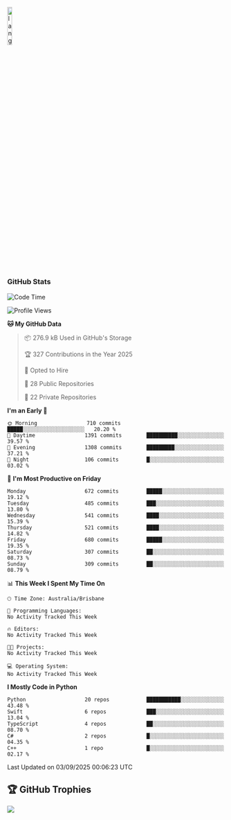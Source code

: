 <p align="left"><img width=15%" src="https://github.com/alansmathew/alansmathew/raw/master/lang.gif" alt="lang image here" /></p>

# <h3 align="left">GitHub Stats</h3>

<!--START_SECTION:waka-->
![Code Time](http://img.shields.io/badge/Code%20Time-612%20hrs%2034%20mins-blue)

![Profile Views](http://img.shields.io/badge/Profile%20Views-1-blue)

**🐱 My GitHub Data** 

> 📦 276.9 kB Used in GitHub's Storage 
 > 
> 🏆 327 Contributions in the Year 2025
 > 
> 💼 Opted to Hire
 > 
> 📜 28 Public Repositories 
 > 
> 🔑 22 Private Repositories 
 > 
**I'm an Early 🐤** 

```text
🌞 Morning                710 commits         █████░░░░░░░░░░░░░░░░░░░░   20.20 % 
🌆 Daytime                1391 commits        ██████████░░░░░░░░░░░░░░░   39.57 % 
🌃 Evening                1308 commits        █████████░░░░░░░░░░░░░░░░   37.21 % 
🌙 Night                  106 commits         █░░░░░░░░░░░░░░░░░░░░░░░░   03.02 % 
```
📅 **I'm Most Productive on Friday** 

```text
Monday                   672 commits         █████░░░░░░░░░░░░░░░░░░░░   19.12 % 
Tuesday                  485 commits         ███░░░░░░░░░░░░░░░░░░░░░░   13.80 % 
Wednesday                541 commits         ████░░░░░░░░░░░░░░░░░░░░░   15.39 % 
Thursday                 521 commits         ████░░░░░░░░░░░░░░░░░░░░░   14.82 % 
Friday                   680 commits         █████░░░░░░░░░░░░░░░░░░░░   19.35 % 
Saturday                 307 commits         ██░░░░░░░░░░░░░░░░░░░░░░░   08.73 % 
Sunday                   309 commits         ██░░░░░░░░░░░░░░░░░░░░░░░   08.79 % 
```


📊 **This Week I Spent My Time On** 

```text
🕑︎ Time Zone: Australia/Brisbane

💬 Programming Languages: 
No Activity Tracked This Week

🔥 Editors: 
No Activity Tracked This Week

🐱‍💻 Projects: 
No Activity Tracked This Week

💻 Operating System: 
No Activity Tracked This Week
```

**I Mostly Code in Python** 

```text
Python                   20 repos            ███████████░░░░░░░░░░░░░░   43.48 % 
Swift                    6 repos             ███░░░░░░░░░░░░░░░░░░░░░░   13.04 % 
TypeScript               4 repos             ██░░░░░░░░░░░░░░░░░░░░░░░   08.70 % 
C#                       2 repos             █░░░░░░░░░░░░░░░░░░░░░░░░   04.35 % 
C++                      1 repo              █░░░░░░░░░░░░░░░░░░░░░░░░   02.17 % 
```




 Last Updated on 03/09/2025 00:06:23 UTC
<!--END_SECTION:waka-->

## 🏆 GitHub Trophies

![](https://github-profile-trophy.vercel.app/?username=samh06&theme=discord&no-frame=true&no-bg=false&margin-w=4)
